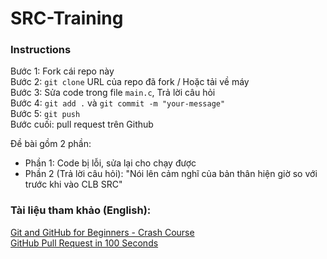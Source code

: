 # SRC-Training
### Instructions
Bước 1: Fork cái repo này  
Bước 2: `git clone` URL của repo đã fork / Hoặc tải về máy  
Bước 3: Sửa code trong file `main.c`, Trả lời câu hỏi  
Bước 4: `git add .` và `git commit -m "your-message"`  
Bước 5: `git push`  
Bước cuối: pull request trên Github

Đề bài gồm 2 phần:
- Phần 1: Code bị lỗi, sửa lại cho chạy được  
- Phần 2 (Trả lời câu hỏi): "Nói lên cảm nghĩ của bản thân hiện giờ so với trước khi vào CLB SRC"

### Tài liệu tham khảo (English):
[Git and GitHub for Beginners - Crash Course](https://www.youtube.com/watch?v=RGOj5yH7evk)  
[GitHub Pull Request in 100 Seconds](https://www.youtube.com/watch?v=8lGpZkjnkt4)
